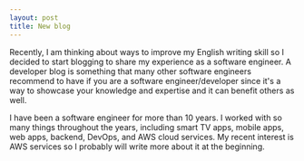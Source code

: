 ```yaml
---
layout: post
title: New blog
---
```


Recently, I am thinking about ways to improve my English writing skill so I decided to start blogging to share my experience as a software engineer. A developer blog is something that many other software engineers recommend to have if you are a software engineer/developer since it's a way to showcase your knowledge and expertise and it can benefit others as well.

I have been a software engineer for more than 10 years. I worked with so many things throughout the years, including smart TV apps, mobile apps, web apps, backend, DevOps, and AWS cloud services. My recent interest is AWS services so I probably will write more about it at the beginning.